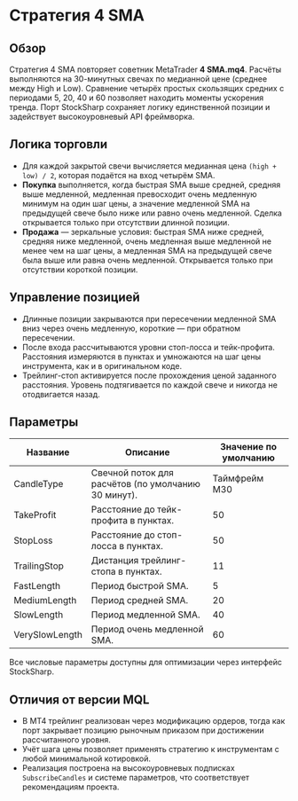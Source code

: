 # Стратегия 4 SMA

## Обзор
Стратегия 4 SMA повторяет советник MetaTrader **4 SMA.mq4**. Расчёты выполняются на 30-минутных свечах по медианной цене (среднее между High и Low). Сравнение четырёх простых скользящих средних с периодами 5, 20, 40 и 60 позволяет находить моменты ускорения тренда. Порт StockSharp сохраняет логику единственной позиции и задействует высокоуровневый API фреймворка.

## Логика торговли
- Для каждой закрытой свечи вычисляется медианная цена `(high + low) / 2`, которая подаётся на вход четырём SMA.
- **Покупка** выполняется, когда быстрая SMA выше средней, средняя выше медленной, медленная превосходит очень медленную минимум на один шаг цены, а значение медленной SMA на предыдущей свече было ниже или равно очень медленной. Сделка открывается только при отсутствии длинной позиции.
- **Продажа** — зеркальные условия: быстрая SMA ниже средней, средняя ниже медленной, очень медленная выше медленной не менее чем на шаг цены, а медленная SMA на предыдущей свече была выше или равна очень медленной. Открывается только при отсутствии короткой позиции.

## Управление позицией
- Длинные позиции закрываются при пересечении медленной SMA вниз через очень медленную, короткие — при обратном пересечении.
- После входа рассчитываются уровни стоп-лосса и тейк-профита. Расстояния измеряются в пунктах и умножаются на шаг цены инструмента, как и в оригинальном коде.
- Трейлинг-стоп активируется после прохождения ценой заданного расстояния. Уровень подтягивается по каждой свече и никогда не отодвигается назад.

## Параметры
| Название | Описание | Значение по умолчанию |
| --- | --- | --- |
| CandleType | Свечной поток для расчётов (по умолчанию 30 минут). | Таймфрейм M30 |
| TakeProfit | Расстояние до тейк-профита в пунктах. | 50 |
| StopLoss | Расстояние до стоп-лосса в пунктах. | 50 |
| TrailingStop | Дистанция трейлинг-стопа в пунктах. | 11 |
| FastLength | Период быстрой SMA. | 5 |
| MediumLength | Период средней SMA. | 20 |
| SlowLength | Период медленной SMA. | 40 |
| VerySlowLength | Период очень медленной SMA. | 60 |

Все числовые параметры доступны для оптимизации через интерфейс StockSharp.

## Отличия от версии MQL
- В MT4 трейлинг реализован через модификацию ордеров, тогда как порт закрывает позицию рыночным приказом при достижении рассчитанного уровня.
- Учёт шага цены позволяет применять стратегию к инструментам с любой минимальной котировкой.
- Реализация построена на высокоуровневых подписках `SubscribeCandles` и системе параметров, что соответствует рекомендациям проекта.
